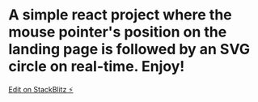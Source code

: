 # A simple react project where the mouse pointer's position on the landing page is followed by an SVG circle on real-time. Enjoy!

[Edit on StackBlitz ⚡️](https://stackblitz.com/edit/react-mouse-ponter-tracker)
